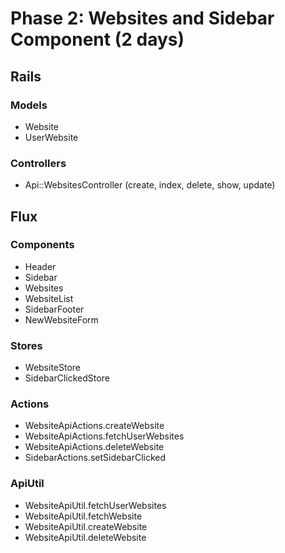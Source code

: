 # Phase 2: Websites and Sidebar Component (2 days)

## Rails
### Models
* Website
* UserWebsite

### Controllers
* Api::WebsitesController (create, index, delete, show, update)

## Flux
### Components
* Header
* Sidebar
* Websites
* WebsiteList
* SidebarFooter
* NewWebsiteForm


### Stores
* WebsiteStore
* SidebarClickedStore

### Actions
* WebsiteApiActions.createWebsite
* WebsiteApiActions.fetchUserWebsites
* WebsiteApiActions.deleteWebsite
* SidebarActions.setSidebarClicked


### ApiUtil
* WebsiteApiUtil.fetchUserWebsites
* WebsiteApiUtil.fetchWebsite
* WebsiteApiUtil.createWebsite
* WebsiteApiUtil.deleteWebsite
